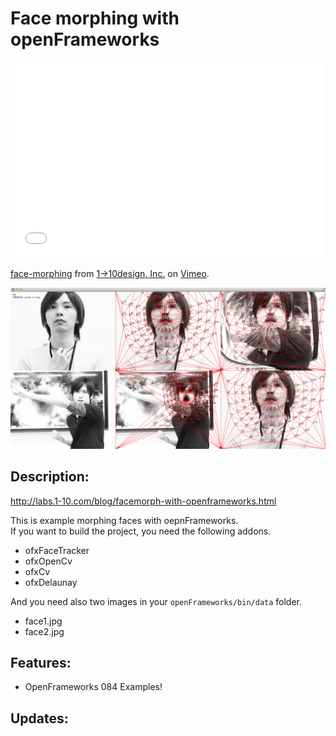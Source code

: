 # Face morphing with openFrameworks

<iframe src="//player.vimeo.com/video/115956546" width="500" height="313" frameborder="0" webkitallowfullscreen mozallowfullscreen allowfullscreen></iframe> <p><a href="http://vimeo.com/115956546">face-morphing</a> from <a href="http://vimeo.com/110design">1&rarr;10design, Inc.</a> on <a href="https://vimeo.com">Vimeo</a>.</p>



![thumbnail.png](thumbnail.png)


Description:
--------

http://labs.1-10.com/blog/facemorph-with-openframeworks.html

This is example morphing faces with oepnFrameworks.  
If you want to build the project, you need the following addons.

+ ofxFaceTracker
+ ofxOpenCv
+ ofxCv
+ ofxDelaunay

And you need also two images in your `openFrameworks/bin/data` folder.

+ face1.jpg
+ face2.jpg

Features:
--------
* OpenFrameworks 084 Examples!

Updates:
--------
